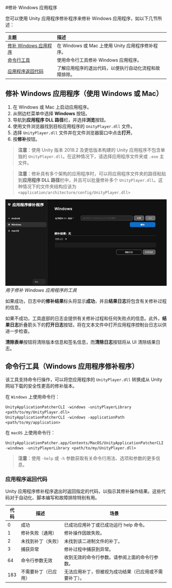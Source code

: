 #修补 Windows 应用程序

您可以使用 Unity 应用程序修补程序来修补 Windows 应用程序，如以下几节所述：

| **主题** | **描述** |
| :-------- | :-------------- |
| [修补 Windows 应用程序](#patch-a-windows-application-using-windows-or-mac)| 在 Windows 或 Mac 上使用 Unity 应用程序修补程序。|
| [命令行工具](#command-line-tool-windows-application-patcher)| 使用命令行工具修补 Windows 应用程序。|
| [应用程序返回代码](#application-return-codes)| 了解应用程序的退出代码，以便执行自动化流程和故障排除。|

<a id="patch-a-windows-application-using-windows-or-mac"></a>
## 修补 Windows 应用程序（使用 Windows 或 Mac）

1. 在 Windows 或 Mac 上启动应用程序。
2. 从侧边栏菜单中选择 **Windows** 按钮。
3. 导航到**应用程序 DLL 路径**栏，并选择**浏览**按钮。
4. 使用文件浏览器找到目标应用程序的 `UnityPlayer.dll` 文件。
5. 选择 `UnityPlayer.dll` 文件并在文件浏览器窗口中点击**打开**。
6. 按**修补**按钮。

> **注意**：使用 Unity 版本 2018.2 及更低版本构建的 Unity 应用程序不包含单独的 `UnityPlayer.dll`。在这种情况下，请选择应用程序文件夹或 `.exe` 主文件。

> **注意**：修补具有多个架构的应用程序时，可以将应用程序文件夹的路径粘贴到**应用程序 DLL 路径**栏中，并且可以批量修补多个 `UnityPlayer.dll`。这种情况下的文件夹结构应该为 `<application/architecture/config/UnityPlayer.dll>`

![Unity 应用程序修补程序 Windows。](../images/unity-application-patcher-windows-cn.png)<br/>*用于修补 Windows 应用程序的工具*

如果成功，日志中的**修补结果**标头将显示**成功**，并且**结果日志**将包含有关修补过程的信息。

如果不成功，工具底部的日志会提供有关修补过程和任何失败点的信息。此外，**结果日志**折叠箭头下的**打开日志**按钮，将在文本文件中打开应用程序控制台日志以供进一步检查。

**清除表单**按钮将清除版本信息和签名信息，而**清除日志**按钮将从 UI 清除结果日志。

<a id="command-line-tool-windows-application-patcher"></a>
## 命令行工具（Windows 应用程序修补程序）

该工具支持命令行操作，可以将您应用程序的 `UnityPlayer.dll` 转换成从 Unity 网站下载的安全性更高的修补版本。

在 `Windows` 上使用命令行：

```shell
UnityApplicationPatcherCLI -windows -unityPlayerLibrary <path/to/my/UnityPlayer.dll>
UnityApplicationPatcherCLI -windows -applicationPath <path/to/my/application>
```

在 `macOS` 上使用命令行：

```shell
UnityApplicationPatcher.app/Contents/MacOS/UnityApplicationPatcherCLI -windows -unityPlayerLibrary <path/to/my/UnityPlayer.dll>
```

> **注意**：使用 `-help` 或 `-h` 参数获取有关命令行用法、选项和参数的更多信息。

<a id="application-return-codes"></a>
### 应用程序返回代码

Unity 应用程序修补程序退出时返回指定的代码，以指示其修补操作结果。这些代码对于自动化、脚本编写和故障排除特别有用。

| 代码| 描述| 场景|
|------|------------------------------------|---------------------------------------------------------------------------------------------------------------|
| 0| 成功| 已成功应用补丁或已成功运行 help 命令。|
| 1| 修补失败（通用）| 修补操作因故失败。|
| 2| 未找到补丁（失败）| 未找到该二进制文件的补丁。|
| 3| 捕获异常| 修补过程中捕获到异常。|
| 64| 命令行参数无效| 收到无效的命令行参数。请参阅上面的命令行参数。|
| 183| 不需要补丁（已应用）| 无法应用补丁，但被视为成功结果（已应用或不需要补丁）。|
